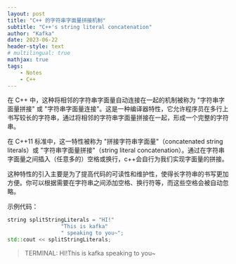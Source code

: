 ```yaml
---
layout: post
title: "C++ 的字符串字面量拼接机制"
subtitle: "C++'s string literal concatenation"
author: "Kafka"
date: 2023-06-22
header-style: text
# multilingual: true
mathjax: true
tags:
	- Notes
	- C++
---
```


在 C++ 中，这种将相邻的字符串字面量自动连接在一起的机制被称为 "字符串字面量拼接" 或 "字符串字面量连接"。这是一种编译器特性，它允许程序员在多行上书写较长的字符串，通过将相邻的字符串字面量拼接在一起，形成一个完整的字符串。

在 C++11 标准中，这一特性被称为 "拼接字符串字面量"（concatenated string literals）或 "字符串字面量拼接"（string literal concatenation）。通过在字符串字面量之间插入（任意多的）空格或换行，c++会自行为我们实现字面量的拼接。

这种特性的引入主要是为了提高代码的可读性和维护性，使得长字符串的书写更加方便。你可以根据需要在字符串之间添加空格、换行符等，而这些空格会被自动忽略。

示例代码：
```cpp
string splitStringLiterals = "HI!"
			     "This is kafka"
			     " speaking to you~";
std::cout << splitStringLiterals;
```
> TERMINAL: HI!This is kafka speaking to you~
